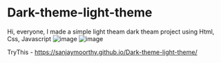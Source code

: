 # Dark-theme-light-theme

Hi, everyone, I made a simple light theam dark theam project using  Html, Css, Javascript 
![image](https://github.com/sanjayMoorthy/Dark-theme-light-theme/assets/113750029/06a91c70-eb00-4195-8c78-cfb771762f20)
![image](https://github.com/sanjayMoorthy/Dark-theme-light-theme/assets/113750029/a2acdbf8-1fe8-44cf-8b37-535d94cbd4a3)




TryThis -  https://sanjaymoorthy.github.io/Dark-theme-light-theme/
